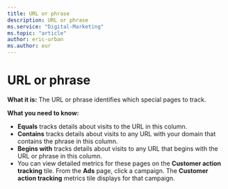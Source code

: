 ```yaml
---
title: URL or phrase
description: URL or phrase
ms.service: "Digital-Marketing"
ms.topic: "article"
author: eric-urban
ms.author: eur
---
```


# URL or phrase

**What it is:**  The URL or phrase identifies which special pages to track.

**What you need to know:**
- **Equals** tracks details about visits to the URL in this column.
- **Contains** tracks details about visits to any URL with your domain that contains the phrase in this column.
- **Begins with** tracks details about visits to any URL that begins with the URL or phrase in this column.
- You can view detailed metrics for these pages on the **Customer action tracking** tile. From the **Ads** page, click a campaign. The **Customer action tracking** metrics tile displays for that campaign.


